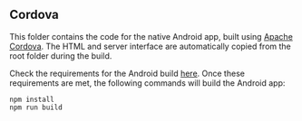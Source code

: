 ## Cordova

This folder contains the code for the native Android app, built using [Apache Cordova](https://cordova.apache.org). The HTML and server interface are automatically copied from the root folder during the build.

Check the requirements for the Android build [here](https://cordova.apache.org/docs/en/11.x/guide/platforms/android/index.html#system-requirements). Once these requirements are met, the following commands will build the Android app:

```
npm install
npm run build
```
